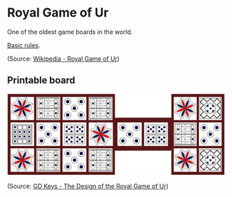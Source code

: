 # Royal Game of Ur

One of the oldest game boards in the world.

[Basic rules](https://en.wikipedia.org/wiki/Royal_Game_of_Ur#Basic_rules).

(Source: [Wikipedia - Royal Game of Ur](https://en.wikipedia.org/wiki/Royal_Game_of_Ur))

## Printable board

![Printable jpg](royal_game_of_ur.jpg "Printable jpg")

(Source: [GD Keys - The Design of the Royal Game of Ur](https://gdkeys.com/the-design-of-the-royal-game-of-ur/))
